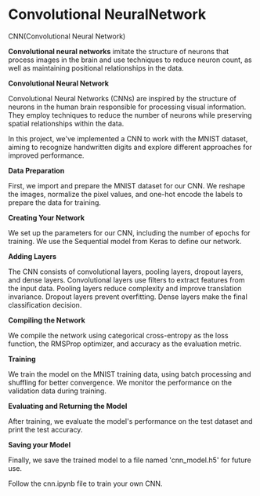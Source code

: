 # Convolutional NeuralNetwork
CNN(Convolutional Neural Network)

**Convolutional neural networks** imitate the structure of neurons that process images in the brain and use techniques to reduce neuron count, as well as maintaining positional relationships in the data.

**Convolutional Neural Network**

Convolutional Neural Networks (CNNs) are inspired by the structure of neurons in the human brain responsible for processing visual information. They employ techniques to reduce the number of neurons while preserving spatial relationships within the data.

In this project, we've implemented a CNN to work with the MNIST dataset, aiming to recognize handwritten digits and explore different approaches for improved performance.

**Data Preparation**

First, we import and prepare the MNIST dataset for our CNN. We reshape the images, normalize the pixel values, and one-hot encode the labels to prepare the data for training.

**Creating Your Network**

We set up the parameters for our CNN, including the number of epochs for training. We use the Sequential model from Keras to define our network.

**Adding Layers**

The CNN consists of convolutional layers, pooling layers, dropout layers, and dense layers. Convolutional layers use filters to extract features from the input data. Pooling layers reduce complexity and improve translation invariance. Dropout layers prevent overfitting. Dense layers make the final classification decision.

**Compiling the Network**

We compile the network using categorical cross-entropy as the loss function, the RMSProp optimizer, and accuracy as the evaluation metric.

**Training**

We train the model on the MNIST training data, using batch processing and shuffling for better convergence. We monitor the performance on the validation data during training.

**Evaluating and Returning the Model**

After training, we evaluate the model's performance on the test dataset and print the test accuracy.

**Saving your Model**

Finally, we save the trained model to a file named 'cnn_model.h5' for future use.

Follow the cnn.ipynb file to train your own CNN. 
